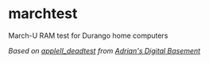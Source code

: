 # marchtest
March-U RAM test for Durango home computers

_Based on [appleII_deadtest](https://github.com/misterblack1/appleII_deadtest/) from [Adrian's Digital Basement](https://github.com/misterblack1/)_
